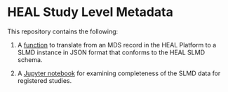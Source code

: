 # HEAL Study Level Metadata

This repository contains the following:

1. A [function](https://github.com/pschumm/heal-metadata-tools/blob/f9928b15ad939e0397846082c127183d8f216c72/functions.py#L106)
   to translate from an MDS record in the HEAL Platform to a SLMD instance in JSON format that conforms to the HEAL SLMD
   schema.

2. A [Jupyter notebook](https://github.com/pschumm/heal-metadata-tools/blob/main/heal_slmd.ipynb) for examining completeness
   of the SLMD data for registered studies.
